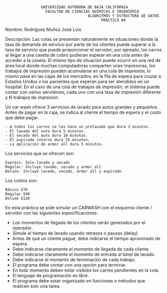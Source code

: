 
					UNIVERSIDAD AUTÓNOMA DE BAJA CALIFORNIA
				      FACULTAD DE CIENCIAS QUÍMICAS E INGENIERÍA
                                         ALGORITMOS Y ESTRUCTURA DE DATOS
	                                           PRÁCTICA #8

Nombre: Rodríguez Muñoz José Luis

Descripción:
Las colas se presentan naturalmente en situaciones donde la tasa de demanda de servicio por
parte de los clientes puede superar a la tasa de servicio que puede proporcionar el servidor; por
ejemplo, los carros al llegar a una caseta de cobro pudieran esperar en una cola antes de acceder a
la caseta. El mismo tipo de situación puede ocurrir en una red de área local donde muchas
computadoras comparten unas impresoras, los trabajos de impresión pueden acumularse en una
cola de impresión; lo mismo pasa en las cajas de los mercados, en la fila de espera para cruzar a
Estados Unidos o los pacientes que esperan para ser atendidos en un hospital. En el caso de una
cola de trabajos de impresión, el sistema puede contar con varios servidores, cada uno con una
tasa de impresión diferente y N trabajos de impresión.

Un car wash ofrece 3 servicios de lavado para autos grandes y pequeños. Antes de pagar en la
caja, se indica al cliente el tiempo de espera y el costo que debe pagar.

	- A todos los carros se les hace un prelavado que dura 3 minutos.
	- El lavado del auto dura 5 minutos.
	- El secado del auto dura 10 minutos.
	- El aspirado interno dura 15 minutos.
	- La aplicación de armor all dura 5 minutos.

Los servicios que se ofrecen son:

	Express: Solo lavado y secado
	Regular: Incluye lavado, secado y armor all
	Deluxe: Incluye lavado, secado, armor all y aspirado.
	
Los costos son:

	Básico $70
	Regular $90
	Deluxe $120
	
En esta práctica se pide simular un CARWASH con el esquema cliente / servidor con las siguientes especificaciones:

- Los momentos de llegada de los clientes serán generados por el operador.
- Simule el tiempo de lavado usando retrasos o pausas (delay)
- Antes de que un cliente pague, debe indicarse el tiempo aproximado de espera.
- Debe indicarse claramente el momento de llegada de cada cliente.
- Debe indicarse claramente el momento de entrada al túnel de lavado.
- Debe indicarse el momento de terminación de cada trabajo.
- El programa debe contar con una opción para terminar.
- En todo momento deben estar visibles los carros pendientes en la cola.
- El lenguaje de programación es libre.
- El programa debe estar organizado en funciones o métodos que realicen solo una tarea.
